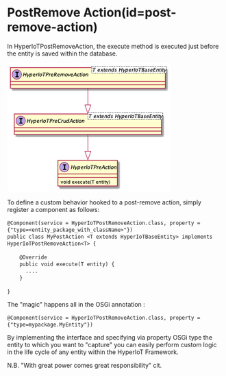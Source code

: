 # PostRemove Action(id=post-remove-action)

In HyperIoTPostRemoveAction, the execute method is executed just before the entity is saved within the database. 

![Pre Save Action Class Hierarchy](../../images/crud-pre-post-actions/pre-remove-action.png)

To define a custom behavior hooked to a post-remove action, simply register a component as follows:

```
@Component(service = HyperIoTPostRemoveAction.class, property = {"type=<entity_package_with_className>"})
public class MyPostAction <T extends HyperIoTBaseEntity> implements HyperIoTPostRemoveAction<T> {

    @Override
    public void execute(T entity) {
      ....
    }

}
```

The "magic" happens all in the OSGi annotation :

```
@Component(service = HyperIoTPostRemoveAction.class, property = {"type=mypackage.MyEntity"})
```

By implementing the interface and specifying via property OSGi type the entity to which you want to "capture" you can easily perform custom logic in the life cycle of any entity within the HyperIoT Framework.

N.B. "With great power comes great responsibility" cit.